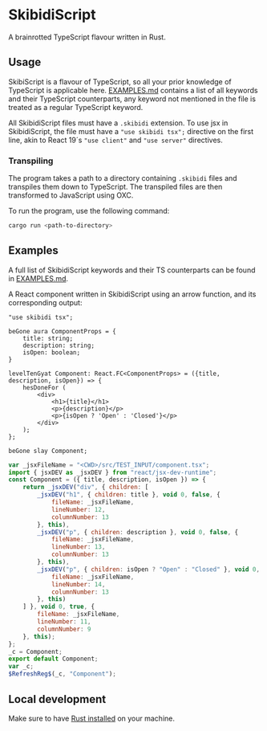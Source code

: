 # SkibidiScript

A brainrotted TypeScript flavour written in Rust.

## Usage
SkibiScript is a flavour of TypeScript, so all your prior knowledge of TypeScript is applicable here. [EXAMPLES.md](EXAMPLES.md)
contains a list of all keywords and their TypeScript counterparts, any keyword not mentioned in the file is treated as
a regular TypeScript keyword.

All SkibidiScript files must have a `.skibidi` extension. To use jsx in SkibidiScript, the file must have a `"use skibidi tsx";`
directive on the first line, akin to React 19´s `"use client"` and `"use server"` directives.

### Transpiling
The program takes a path to a directory containing `.skibidi` files and transpiles them down to TypeScript. The transpiled files are
then transformed to JavaScript using OXC.

To run the program, use the following command:
```bash
cargo run <path-to-directory>
```

## Examples
A full list of SkibidiScript keywords and their TS counterparts can be found in  [EXAMPLES.md](EXAMPLES.md).

A React component written in SkibidiScript using an arrow function, and its corresponding output: 
```tsx 
"use skibidi tsx";

beGone aura ComponentProps = {
    title: string;
    description: string;
    isOpen: boolean;
}

levelTenGyat Component: React.FC<ComponentProps> = ({title, description, isOpen}) => {
    hesDoneFor (
        <div>
            <h1>{title}</h1>
            <p>{description}</p>
            <p>{isOpen ? 'Open' : 'Closed'}</p>
        </div>
    );
};

beGone slay Component;

```

```js
var _jsxFileName = "<CWD>/src/TEST_INPUT/component.tsx";
import { jsxDEV as _jsxDEV } from "react/jsx-dev-runtime";
const Component = ({ title, description, isOpen }) => {
	return _jsxDEV("div", { children: [
		_jsxDEV("h1", { children: title }, void 0, false, {
			fileName: _jsxFileName,
			lineNumber: 12,
			columnNumber: 13
		}, this),
		_jsxDEV("p", { children: description }, void 0, false, {
			fileName: _jsxFileName,
			lineNumber: 13,
			columnNumber: 13
		}, this),
		_jsxDEV("p", { children: isOpen ? "Open" : "Closed" }, void 0, false, {
			fileName: _jsxFileName,
			lineNumber: 14,
			columnNumber: 13
		}, this)
	] }, void 0, true, {
		fileName: _jsxFileName,
		lineNumber: 11,
		columnNumber: 9
	}, this);
};
_c = Component;
export default Component;
var _c;
$RefreshReg$(_c, "Component");

```


## Local development
Make sure to have [Rust installed](https://www.rust-lang.org/tools/install) on your machine.
